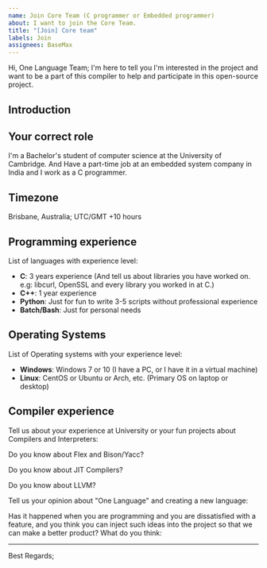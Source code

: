 ```yaml
---
name: Join Core Team (C programmer or Embedded programmer)
about: I want to join the Core Team.
title: "[Join] Core team"
labels: Join
assignees: BaseMax
---
```


Hi, One Language Team;
I'm here to tell you I'm interested in the project and want to be a part of this compiler to help and participate in this open-source project.

## Introduction
<!-- Please introduce yourself and your professional experience in a maximum of 5 sentences. -->

## Your correct role

I'm a Bachelor's student of computer science at the University of Cambridge.
And Have a part-time job at an embedded system company in India and I work as a C programmer.

## Timezone
<!-- Please write your timezone and location if possible. -->
Brisbane, Australia; UTC/GMT +10 hours

## Programming experience

List of languages with experience level:
<!-- Please remove and change the following languages name and description. -->
<!-- All the following information is just an example and it's not a MUST, you have to fill this with your situation. -->

- **C**: 3 years experience (And tell us about libraries you have worked on. e.g: libcurl, OpenSSL and every library you worked in at C.)
- **C++**: 1 year experience
- **Python**: Just for fun to write 3-5 scripts without professional experience
- **Batch/Bash**: Just for personal needs

## Operating Systems
<!-- Why we ask about OS, Because maybe we need a test on a special OS target and we can easily mention you for that. Thank you for your following. -->

List of Operating systems with your experience level:
<!-- Please remove and change the following OS names and descriptions. -->

- **Windows**: Windows 7 or 10 (I have a PC, or I have it in a virtual machine)
- **Linux**: CentOS or Ubuntu or Arch, etc. (Primary OS on laptop or desktop)

## Compiler experience

Tell us about your experience at University or your fun projects about Compilers and Interpreters:
<!-- Please write here -->
<!-- Please share all of your projects and repositories in this field if you have something. -->

Do you know about Flex and Bison/Yacc?
<!-- Please write here -->

Do you know about JIT Compilers?
<!-- Please write here -->

Do you know about LLVM?
<!-- Please write here -->

Tell us your opinion about "One Language" and creating a new language:
<!-- Please write here -->

Has it happened when you are programming and you are dissatisfied with a feature, and you think you can inject such ideas into the project so that we can make a better product? What do you think:
<!-- Please write here -->

-----------

<!--
We need your idea and experience to shape the feature and syntax of "One Language". So we are ready to talk to each other and help to project step by step.
-->

Best Regards;
